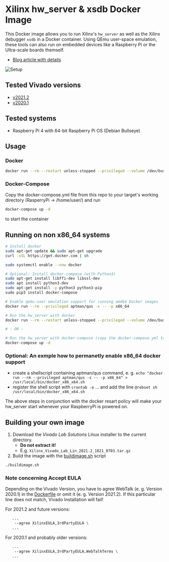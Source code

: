 # Xilinx hw_server & xsdb Docker Image

This Docker image allows you to run Xilinx's `hw_server` as well as the Xilinx debugger `xsdb` in a Docker container.
Using QEmu user-space emulation, these tools can also run on embedded devices like a Raspberry Pi or the Ultra-scale boards themself.

- [Blog article with details](https://noteblok.net/2022/02/23/running-a-xilinx-hw_server-as-docker-container/)

![Setup](./docs/setup.png)

## Tested Vivado versions

- [v2021.2](https://github.com/users/sstaehli/packages/container/hw_server/20585701?tag=2021.2)
- [v2020.1](https://github.com/users/sstaehli/packages/container/hw_server/20585725?tag=2020.1)

## Tested systems

- Raspberry Pi 4 with 64-bit Raspberry Pi OS (Debian Bullseye)

## Usage

### Docker

```bash
docker run --rm --restart unless-stopped --privileged --volume /dev/bus/usb:/dev/bus/usb --publish 3121:3121 --detach ghcr.io/sst/hw_server:2021.2
```

### Docker-Compose

Copy the docker-compose.yml file from this repo to your target's working directory (RasperryPi -> /home/user/) and run

```bash
docker-compose up -d
```

to start the container

## Running on non x86_64 systems

```bash
# Install docker
sudo apt-get update && sudo apt-get upgrade
curl -sSL https://get.docker.com | sh

sudo systemctl enable --now docker

# Optional: Install docker-compose (with Python3)
sudo apt-get install libffi-dev libssl-dev
sudo apt install python3-dev
sudo apt-get install -y python3 python3-pip
‍sudo pip3 install docker-compose

# Enable qemu-user emulation support for running amd64 Docker images
docker run --rm --privileged aptman/qus -s -- -p x86_64

# Run the hw_server with docker
docker run --rm --restart unless-stopped --privileged --volume /dev/bus/usb:/dev/bus/usb --publish 3121:3121 --detach ghcr.io/sst/hw_server:2021.2

# - OR -

# Run the hw_server with docker-compose (copy the docker-compose.yml toyour working dir first)
docker-compose up -d
```

### Optional: An exmple how to permanetly enable x86_64 docker support

- create a shellscript containing aptman/qus command, e. g. `echo "docker run --rm --privileged aptman/qus -s -- -p x86_64" > /usr/local/bin/docker_x86_x64.sh`
- register the shell script with `crontab -e` ... and add the line `@reboot sh /usr/local/bin/docker_x86_x64.sh`
   
The above steps in conjunction with the docker resart policy will make your hw_server start whenever your RaspberryPi is powered on.

## Building your own image

1. Download the _Vivado Lab Solutions_ Linux installer to the current directory.
   - **Do not extract it!**
   - E.g. `Xilinx_Vivado_Lab_Lin_2021.2_1021_0703.tar.gz`
2. Build the image with the [buildimage.sh](buildimage.sh) script

```bash
./buildimage.sh
```

### Note concerning Accept EULA

Depending on the Vivado Version, you have to agree WebTalk (e. g. Version 2020.1) in the [Dockerfile](Dockerfile) or omit it (e. g. Version 2021.2). If this particular line does not match, Vivado Installation will fail!

For 2021.2 and future versions:
```bash
   ...
	--agree XilinxEULA,3rdPartyEULA \
   ...
````

For 2020.1 and probably older versions:
```bash
   ...
	--agree XilinxEULA,3rdPartyEULA,WebTalkTerms \
   ...
````
